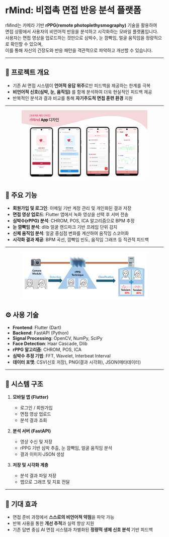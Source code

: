 # rMind: 비접촉 면접 반응 분석 플랫폼

rMind는 카메라 기반 **rPPG(remote photoplethysmography)** 기술을 활용하여  
면접 상황에서 사용자의 비언어적 반응을 분석하고 시각화하는 모바일 플랫폼입니다.  
사용자는 면접 영상을 업로드하는 것만으로 심박수, 눈 깜빡임, 얼굴 움직임을 정량적으로 확인할 수 있으며,  
이를 통해 자신의 긴장도와 반응 패턴을 객관적으로 파악하고 개선할 수 있습니다.

---

## 🎯 프로젝트 개요

- 기존 AI 면접 시스템이 **언어적 응답 위주**로만 피드백을 제공하는 한계를 극복
- **비언어적 신호(심박, 눈, 움직임)** 를 함께 분석하여 더욱 현실적인 피드백 제공
- 반복적인 분석과 결과 비교를 통해 **자기주도적 면접 훈련 환경** 지원

---

<p align="center">
  <img src="docs/UI_page.png" alt="UI Page" width="400"/>
</p>

## 📝 주요 기능

- **회원가입 및 로그인**: 이메일 기반 계정 관리 및 개인화된 결과 저장
- **면접 영상 업로드**: Flutter 앱에서 녹화 영상을 선택 후 서버 전송
- **심박수(rPPG) 분석**: CHROM, POS, ICA 알고리즘으로 BPM 추정
- **눈 깜빡임 분석**: dlib 얼굴 랜드마크 기반 프레임 단위 감지
- **신체 움직임 분석**: 얼굴 중심점 변화를 계산하여 움직임 스코어화
- **시각화 결과 제공**: BPM 곡선, 깜빡임 빈도, 움직임 그래프 등 직관적 피드백

---

<p align="center">
  <img src="docs/diagram.png" alt="System Diagram" width="400"/>
</p>

## ⚙️ 사용 기술

- **Frontend**: Flutter (Dart)
- **Backend**: FastAPI (Python)
- **Signal Processing**: OpenCV, NumPy, SciPy
- **Face Detection**: Haar Cascade, Dlib
- **rPPG 알고리즘**: CHROM, POS, ICA
- **심박수 추정 기법**: FFT, Wavelet, Interbeat Interval
- **데이터 포맷**: CSV(신호 저장), PNG(결과 시각화), JSON(메타데이터)

---

## 📂 시스템 구조

1. **모바일 앱 (Flutter)**

   - 로그인 / 회원가입
   - 면접 영상 업로드
   - 분석 결과 조회

2. **분석 서버 (FastAPI)**

   - 영상 수신 및 저장
   - rPPG 기반 심박 추출, 눈 깜빡임, 얼굴 움직임 분석
   - 결과 이미지·JSON 생성

3. **저장 및 시각화 계층**
   - 분석 결과 파일 저장
   - 앱으로 그래프 및 지표 전달

---

## 🚀 기대 효과

- 면접 준비 과정에서 **스스로의 비언어적 약점**을 파악 가능
- 반복 사용을 통한 **개선 추적**과 실력 향상 지원
- 기존 답변 중심 AI 면접 시스템과 차별화된 **정량적 생체 신호 분석** 기반 피드백
